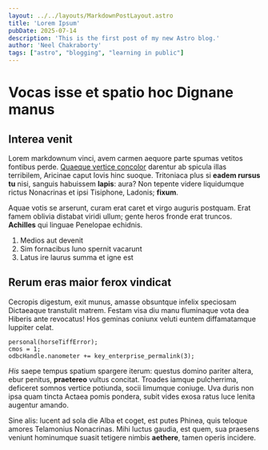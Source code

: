```yaml
---
layout: ../../layouts/MarkdownPostLayout.astro
title: 'Lorem Ipsum'
pubDate: 2025-07-14
description: 'This is the first post of my new Astro blog.'
author: 'Neel Chakraborty'
tags: ["astro", "blogging", "learning in public"]
---
```

# Vocas isse et spatio hoc Dignane manus

## Interea venit

Lorem markdownum vinci, avem carmen aequore parte spumas vetitos fontibus perde.
[Quaeque vertice concolor](http://factis-calathosque.io/adsum.html) darentur ab
spicula illas terribilem, Aricinae caput Iovis hinc suoque. Tritoniaca plus si
**eadem rursus tu** nisi, sanguis habuissem **lapis**: aura? Non tepente videre
liquidumque rictus Nonacrinas et ipsi Tisiphone, Ladonis; **fixum**.

Aquae votis se arserunt, curam erat caret et virgo auguris postquam. Erat famem
oblivia distabat viridi ullum; gente heros fronde erat truncos. **Achilles** qui
linguae Penelopae echidnis.

1. Medios aut devenit
2. Sim fornacibus Iuno spernit vacarunt
3. Latus ire laurus summa et igne est

## Rerum eras maior ferox vindicat

Cecropis digestum, exit munus, amasse obsuntque infelix speciosam Dictaeaque
transtulit matrem. Festam visa diu manu fluminaque vota dea Hiberis ante
revocatus! Hos geminas coniunx veluti euntem diffamatamque Iuppiter celat.

    personal(horseTiffError);
    cmos = 1;
    odbcHandle.nanometer += key_enterprise_permalink(3);

*His* saepe tempus spatium spargere iterum: questus domino pariter altera, ebur
penitus, **praetereo** vultus concitat. Troades iamque pulcherrima, deficeret
somnos vertice potiunda, socii limumque coniuge. Uva duris non ipsa quam tincta
Actaea pomis pondera, subit vides exosa ratus luce lenita augentur amando.

Sine alis: lucent ad sola die Alba et coget, est putes Phinea, quis teloque
amores Telamonius Nonacrinas. Mihi luctus gaudia, est quem, sua praesens veniunt
hominumque suasit tetigere nimbis **aethere**, tamen operis incidere.
